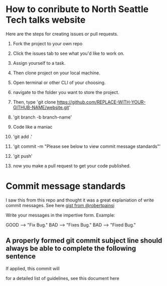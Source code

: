 
# How to conribute to North Seattle Tech talks website

Here are the steps for creating issues or pull requests.

 1. Fork the project to your own repo

 2. Click the issues tab to see what you'd like to work on.

 3. Assign yourself to a task.

 4. Then clone project on your local machine.

 5. Open terminal or other CLI of your choosing.

 6. navigate to the folder you want to store the project.

 7. Then, type 'git clone https://github.com/REPLACE-WITH-YOUR-GITHUB-NAME/website.git'

 8. 'git branch -b branch-name'

 9. Code like a maniac

 10. 'git add .'

 11. 'git commit -m "Please see below to view commit message standards"'

 12. 'git push'

 13. now you make a pull request to get your code published.

# Commit message standards


I saw this from this repo and thought it was a great explaniation of write commit messages. See here [gist from @robertpainsi](https://gist.github.com/robertpainsi/b632364184e70900af4ab688decf6f53)

Write your messages in the impertive form. Example:

GOOD --> "Fix Bug."
BAD  --> "Fixes Bug."
BAD  --> "Fixed Bug."

## A properly formed git commit subject line should always be able to complete the following sentence

If applied, this commit will <your subject line here>


for a detailed list of guidelines, see this document here 